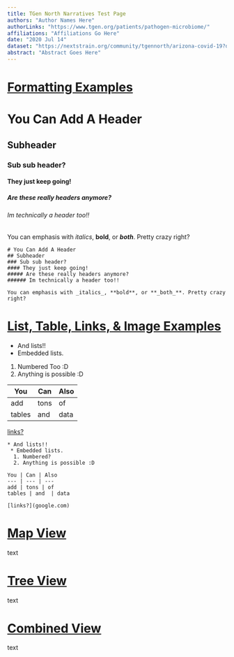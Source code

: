 ```yaml
---
title: TGen North Narratives Test Page
authors: "Author Names Here"
authorLinks: "https://www.tgen.org/patients/pathogen-microbiome/"
affiliations: "Affiliations Go Here"
date: "2020 Jul 14"
dataset: "https://nextstrain.org/community/tgennorth/arizona-covid-19?d=map"
abstract: "Abstract Goes Here"
---
```


# [Formatting Examples](https://nextstrain.org/community/tgennorth/arizona-covid-19)

# You Can Add A Header                                                                                  
## Subheader
### Sub sub header?
#### They just keep going!
##### Are these really headers anymore?
###### Im technically a header too!!

You can emphasis with _italics_, **bold**, or **_both_**. Pretty crazy right?

```auspiceMainDisplayMarkdown
# You Can Add A Header                                                                                  
## Subheader
### Sub sub header?
#### They just keep going!
##### Are these really headers anymore?
###### Im technically a header too!!

You can emphasis with _italics_, **bold**, or **_both_**. Pretty crazy right?
```
# [List, Table, Links, & Image Examples](https://nextstrain.org/community/tgennorth/arizona-covid-19)

* And lists!!
 * Embedded lists.
  1. Numbered Too :D
  2. Anything is possible :D

You | Can | Also
--- | --- | --- 
add | tons | of
tables | and  | data

[links?](google.com)

```auspiceMainDisplayMarkdown
* And lists!!
 * Embedded lists.
  1. Numbered?
  2. Anything is possible :D

You | Can | Also
--- | --- | --- 
add | tons | of
tables | and  | data

[links?](google.com)
```

# [Map View](https://nextstrain.org/community/tgennorth/arizona-covid-19?d=map)

text

# [Tree View](https://nextstrain.org/community/tgennorth/arizona-covid-19?d=tree)

text

# [Combined View](https://nextstrain.org/community/tgennorth/arizona-covid-19/:https://nextstrain.org/community/tgennorth/arizona-covid-19/genome-sampler?label=clade:B)

text
